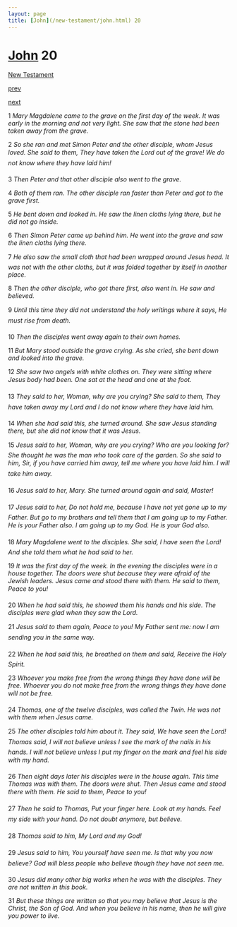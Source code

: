 ```yaml
---
layout: page
title: [John](/new-testament/john.html) 20
---
```


# [John](/new-testament/john.html) 20

[New Testament](/new-testament.html)


[prev](/new-testament/john/john-19.html)


[next](/new-testament/john/john-21.html)

1 _Mary Magdalene came to the grave on the first day of the week. It was early in the morning and not very light. She saw that the stone had been taken away from the grave._

2 _So she ran and met Simon Peter and the other disciple, whom Jesus loved. She said to them, They have taken the Lord out of the grave! We do not know where they have laid him!_

3 _Then Peter and that other disciple also went to the grave._

4 _Both of them ran. The other disciple ran faster than Peter and got to the grave first._

5 _He bent down and looked in. He saw the linen cloths lying there, but he did not go inside._

6 _Then Simon Peter came up behind him. He went into the grave and saw the linen cloths lying there._

7 _He also saw the small cloth that had been wrapped around Jesus head. It was not with the other cloths, but it was folded together by itself in another place._

8 _Then the other disciple, who got there first, also went in. He saw and believed._

9 _Until this time they did not understand the holy writings where it says, He must rise from death._

10 _Then the disciples went away again to their own homes._

11 _But Mary stood outside the grave crying. As she cried, she bent down and looked into the grave._

12 _She saw two angels with white clothes on. They were sitting where Jesus body had been.  One sat at the head and one at the foot._

13 _They said to her, Woman, why are you crying? She said to them, They have taken away my Lord and I do not know where they have laid him._

14 _When she had said this, she turned around. She saw Jesus standing there, but she did not know that it was Jesus._

15 _Jesus said to her, Woman, why are you crying? Who are you looking for? She thought he was the man who took care of the garden. So she said to him, Sir, if you have carried him away, tell me where you have laid him. I will take him away._

16 _Jesus said to her, Mary. She turned around again and said, Master!_

17 _Jesus said to her, Do not hold me, because I have not yet gone up to my Father. But go to my brothers and tell them that I am going up to my Father. He is your Father also. I am going up to my God. He is your God also._

18 _Mary Magdalene went to the disciples. She said, I have seen the Lord! And she told them what he had said to her._

19 _It was the first day of the week. In the evening the disciples were in a house together.  The doors were shut because they were afraid of the Jewish leaders. Jesus came and stood there with them. He said to them, Peace to you!_

20 _When he had said this, he showed them his hands and his side. The disciples were glad when they saw the Lord._

21 _Jesus said to them again, Peace to you! My Father sent me: now I am sending you in the same way._

22 _When he had said this, he breathed on them and said, Receive the Holy Spirit._

23 _Whoever you make free from the wrong things they have done will be free. Whoever you do not make free from the wrong things they have done will not be free._

24 _Thomas, one of the twelve disciples, was called the Twin. He was not with them when Jesus came._

25 _The other disciples told him about it. They said, We have seen the Lord! Thomas said, I will not believe unless I see the mark of the nails in his hands. I will not believe unless I put my finger on the mark and feel his side with my hand._

26 _Then eight days later his disciples were in the house again. This time Thomas was with them. The doors were shut. Then Jesus came and stood there with them. He said to them, Peace to you!_

27 _Then he said to Thomas, Put your finger here. Look at my hands. Feel my side with your hand. Do not doubt anymore, but believe._

28 _Thomas said to him, My Lord and my God!_

29 _Jesus said to him, You yourself have seen me. Is that why you now believe? God will bless people who believe though they have not seen me._

30 _Jesus did many other big works when he was with the disciples. They are not written in this book._

31 _But these things are written so that you may believe that Jesus is the Christ, the Son of God. And when you believe in his name, then he will give you power to live._

